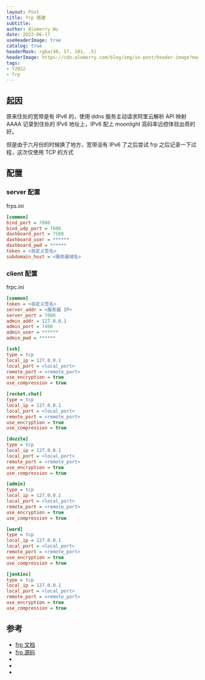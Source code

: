 ```yaml
---
layout: Post
title: frp 搭建
subtitle:
author: Alomerry Wu
date: 2022-06-17
useHeaderImage: true
catalog: true
headerMask: rgba(40, 57, 101, .5)
headerImage: https://cdn.alomerry.com/blog/img/in-post/header-image?max=59
tags:
- Y2022
- frp
---
```


## 起因

原来住处的宽带是有 IPv6 的，使用 ddns 服务主动请求阿里云解析 API 映射 AAAA 记录到住处的 IPv6 地址上，IPv6 配上 moonlight 高码率远控体验出奇的好。

但是由于六月份的时候换了地方，宽带没有 IPv6 了之后尝试 frp 之后记录一下过程，这次仅使用 TCP 的方式

## 配置

### server 配置

frps.ini

```ini
[common]
bind_port = 7000
bind_udp_port = 7000
dashboard_port = 7500
dashboard_user = ******
dashboard_pwd = ******
token = <自定义签名>
subdomain_host = <服务器域名>
```

### client 配置

frpc.ini

```ini
[common]
token = <自定义签名>
server_addr = <服务器 IP>
server_port = 7000
admin_addr = 127.0.0.1
admin_port = 7400
admin_user = ******
admin_pwd = ******

[ssh]
type = tcp
local_ip = 127.0.0.1
local_port = <local_port>
remote_port = <remote_port>
use_encryption = true
use_compression = true

[rocket.chat]
type = tcp
local_ip = 127.0.0.1
local_port = <local_port>
remote_port = <remote_port>
use_encryption = true
use_compression = true

[dozzle]
type = tcp
local_ip = 127.0.0.1
local_port = <local_port>
remote_port = <remote_port>
use_encryption = true
use_compression = true

[admin]
type = tcp
local_ip = 127.0.0.1
local_port = <local_port>
remote_port = <remote_port>
use_encryption = true
use_compression = true

[ward]
type = tcp
local_ip = 127.0.0.1
local_port = <local_port>
remote_port = <remote_port>
use_encryption = true
use_compression = true

[jenkins]
type = tcp
local_ip = 127.0.0.1
local_port = <local_port>
remote_port = <remote_port>
use_encryption = true
use_compression = true
```

## 参考

- [frp 文档](https://gofrp.org/docs/examples/xtcp/)
- [frp 源码](https://github.com/fatedier/frp/blob/dev/README_zh.md)
- [](https://juejin.cn/post/6972566180896702477)
- [](https://xinyuehtx.github.io/post/内网穿透神器frp.html)
- [](https://xinyuehtx.github.io/post/内网穿透神器frp之进阶配置.html)
